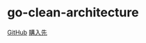 # go-clean-architecture

[GitHub](https://github.com/code-kakitai/code-kakitai)
[購入先](https://techbookfest.org/product/9a3U54LBdKDE30ewPS6Ugn?productVariantID=itEzQN5gKZX8gXMmLTEXAB)
